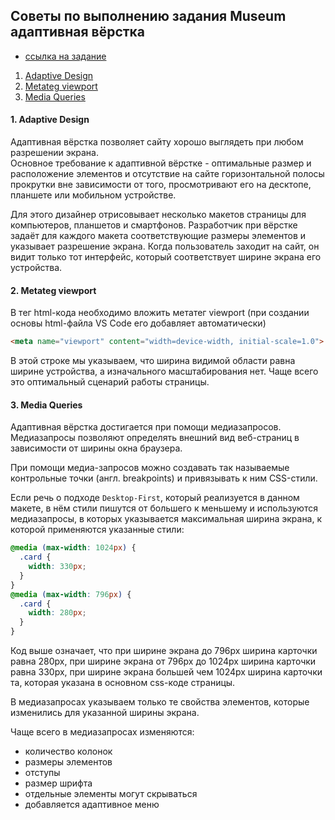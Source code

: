 ## Советы по выполнению задания Museum адаптивная вёрстка
- [ссылка на задание](museum-adaptive.md)

1. [Adaptive Design](#1-adaptive-design)
2. [Metateg viewport](#2-metateg-viewport)
3. [Media Queries](#3-media-queries)


#### 1. Adaptive Design
Адаптивная вёрстка позволяет сайту хорошо выглядеть при любом разрешении экрана.  
Основное требование к адаптивной вёрстке - оптимальные размер и расположение элементов и отсутствие на сайте горизонтальной полосы прокрутки вне зависимости от того, просмотривают его на десктопе, планшете или мобильном устройстве.  

Для этого дизайнер отрисовывает несколько макетов страницы для компьютеров, планшетов и смартфонов. Разработчик при вёрстке задаёт для каждого макета соответствующие размеры элементов и указывает разрешение экрана. Когда пользователь заходит на сайт, он видит только тот интерфейс, который соответствует ширине экрана его устройства.

#### 2. Metateg viewport

В тег <head> html-кода необходимо вложить метатег viewport (при создании основы html-файла VS Code его добавляет автоматически)
```html
<meta name="viewport" content="width=device-width, initial-scale=1.0">
```

В этой строке мы указываем, что ширина видимой области равна ширине устройства, а изначального масштабирования нет. Чаще всего это оптимальный сценарий работы страницы.

#### 3. Media Queries
Адаптивная вёрстка достигается при помощи медиазапросов. Медиазапросы позволяют определять внешний вид веб-страниц в зависимости от ширины окна браузера. 

При помощи медиа-запросов можно создавать так называемые контрольные точки (англ. breakpoints) и привязывать к ним CSS-стили.

Если речь о подходе `Desktop-First`, который реализуется в данном макете, в нём стили пишутся от большего к меньшему и используются медиазапросы, в которых указывается максимальная ширина экрана, к которой применяются указанные стили:

```css
@media (max-width: 1024px) {
  .card {
    width: 330px;
  }
}
@media (max-width: 796px) {
  .card {
    width: 280px;
  }
}
```

Код выше означает, что при ширине экрана до 796px ширина карточки равна 280рх, при ширине экрана от 796px до 1024рх ширина карточки равна 330рх, при ширине экрана большей чем 1024рх ширина карточки та, которая указана в основном css-коде страницы.

В медиазапросах указываем только те свойства элементов, которые изменились для указанной ширины экрана.

Чаще всего в медиазапросах изменяются:
- количество колонок
- размеры элементов
- отступы
- размер шрифта
- отдельные элементы могут скрываться
- добавляется адаптивное меню